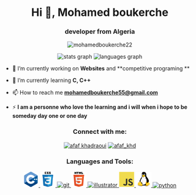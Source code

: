 <h1 align="center">Hi 👋, Mohamed boukerche</h1>
<h3 align="center"> developer from Algeria  </h3>
<p align="center"> <img src="https://komarev.com/ghpvc/?username=mohamedboukerche22"&label=Profile%20views&color=0e75b6&style=flat" alt="mohamedboukerche22"> </p>
<div align="center">
  <img src="https://github-readme-stats.vercel.app/api?username=mohamedboukerche22&show_icons=true&theme=radical&hide_border=true" height="180" alt="stats graph" />
  <img src="https://github-readme-stats.vercel.app/api/top-langs?username=mohamedboukerche22&layout=compact&theme=radical&hide_border=true" height="180" alt="languages graph" />
</div>

- 🔭 I’m currently working on **Websites** and **competitive programing **

- 🌱 I’m currently learning **C, C++**

- 📫 How to reach me **mohamedboukerche55@gmail.com**

- ⚡  **I am a personne who love the learning and i will when i hope to be someday day one or one day**

<h3 align="center">Connect with me:</h3>
<p align="center">
<a href="https://www.facebook.com/mohamed.boukerche.399" target="blank"><img align="center" src="https://raw.githubusercontent.com/rahuldkjain/github-profile-readme-generator/master/src/images/icons/Social/facebook.svg" alt="afaf khadraoui" height="30" width="40" /></a>
<a href="https://www.instagram.com/mb_ghost_22/" target="blank"><img align="center" src="https://raw.githubusercontent.com/rahuldkjain/github-profile-readme-generator/master/src/images/icons/Social/instagram.svg" alt="afaf_khd" height="30" width="40" /></a>

<h3 align="center">Languages and Tools:</h3>
<p align="center"> <a href="https://www.w3schools.com/cpp/" target="_blank" rel="noreferrer"> <img src="https://raw.githubusercontent.com/devicons/devicon/master/icons/cplusplus/cplusplus-original.svg" alt="cplusplus" width="40" height="40"/> </a> <a href="https://www.w3schools.com/css/" target="_blank" rel="noreferrer"> <img src="https://raw.githubusercontent.com/devicons/devicon/master/icons/css3/css3-original-wordmark.svg" alt="css3" width="40" height="40"/> </a>  <a href="https://git-scm.com/" target="_blank" rel="noreferrer"> <img src="https://www.vectorlogo.zone/logos/git-scm/git-scm-icon.svg" alt="git" width="40" height="40"/> </a> <a href="https://www.w3.org/html/" target="_blank" rel="noreferrer"> <img src="https://raw.githubusercontent.com/devicons/devicon/master/icons/html5/html5-original-wordmark.svg" alt="html5" width="40" height="40"/> </a> <a href="https://www.adobe.com/in/products/illustrator.html" target="_blank" rel="noreferrer"> <img src="https://www.vectorlogo.zone/logos/adobe_illustrator/adobe_illustrator-icon.svg" alt="illustrator" width="40" height="40"/> </a> <a href="https://developer.mozilla.org/en-US/docs/Web/JavaScript" target="_blank" rel="noreferrer"> <img src="https://raw.githubusercontent.com/devicons/devicon/master/icons/javascript/javascript-original.svg" alt="javascript" width="40" height="40"/> </a> <a href="https://www.linux.org/" target="_blank" rel="noreferrer"> <img src="https://raw.githubusercontent.com/devicons/devicon/master/icons/linux/linux-original.svg" alt="linux" width="40" height="40"/> </a> </a> </a> <a href="https://www.python.com" target="_blank" rel="noreferrer"> <img src="https://upload.wikimedia.org/wikipedia/commons/c/c3/Python-logo-notext.svg" align="center" alt="python" width="40" height="40"/>  </a>
</p>




<!--
**AfafKhadraoui/AfafKhadraoui** is a ✨ _special_ ✨ repository because its `README.md` (this file) appears on your GitHub profile.

Here are some ideas to get you started:

- 🔭 I’m currently working on ...
- 🌱 I’m currently learning ...
- 👯 I’m looking to collaborate on ...
- 🤔 I’m looking for help with ...
- 💬 Ask me about ...
- 📫 How to reach me: ...
- 😄 Pronouns: ...
- ⚡ Fun fact: ...
-->
